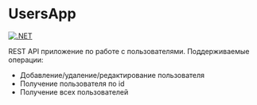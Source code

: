 # UsersApp

[![.NET](https://github.com/spolinaa/UsersApp/actions/workflows/dotnet.yml/badge.svg)](https://github.com/spolinaa/UsersApp/actions/workflows/dotnet.yml)

REST API приложение по работе с пользователями. Поддерживаемые операции:
- Добавление/удаление/редактирование пользователя
- Получение пользователя по id
- Получение всех пользователей
